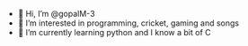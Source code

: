 - 👋 Hi, I’m @gopalM-3
- 👀 I’m interested in programming, cricket, gaming and songs
- 🌱 I’m currently learning python and I know a bit of C

<!---
gopalM-3/gopalM-3 is a ✨ special ✨ repository because its `README.md` (this file) appears on your GitHub profile.
You can click the Preview link to take a look at your changes.
--->
